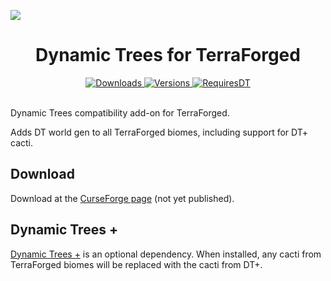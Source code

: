 ![](https://github.com/supermassimo/DynamicTrees-ExC/blob/1.12.2/banner.png?raw=true)

<h1 align="center">
Dynamic Trees for TerraForged
</h1>
<p align="center">
    <a href="https://www.curseforge.com/minecraft/mc-mods/dynamic-trees-terraforged">
        <img src="http://cf.way2muchnoise.eu/488347.svg"  alt="Downloads"/>
        <img src="http://cf.way2muchnoise.eu/versions/488347.svg"  alt="Versions"/>
    </a>
    <a href="https://www.curseforge.com/minecraft/mc-mods/dynamictrees">
        <img src="http://cf.way2muchnoise.eu/title/252818_Requires_%20.svg"  alt="RequiresDT"/>
    </a>
</p>
<br>
Dynamic Trees compatibility add-on for TerraForged.

Adds DT world gen to all TerraForged biomes, including support for DT+ cacti. 

## Download
Download at the [CurseForge page](https://www.curseforge.com/minecraft/mc-mods/dynamic-trees-terraforged) (not yet published).

## Dynamic Trees +
[Dynamic Trees +](https://www.curseforge.com/minecraft/mc-mods/dynamictreesplus) is an optional dependency. When installed, any cacti from TerraForged biomes will be replaced with the cacti from DT+.
